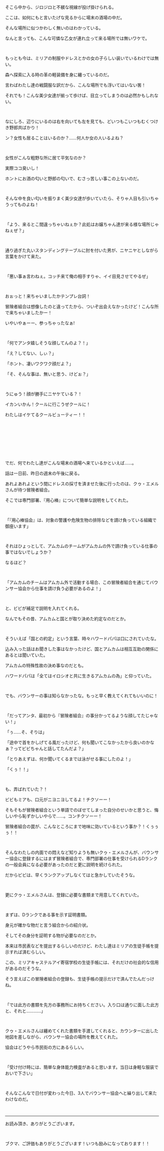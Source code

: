 そこら中から、ジロジロと不躾な視線が投げ掛けられる。

ここは、如何にもと言いたげな見るからに場末の酒場の中だ。

そんな場所に似つかわしく無いのはわかっている。

なんと言っても、こんな可憐な乙女が連れ立って来る場所では無いワケで。

&nbsp;

もっとも今は、ミリアの制服やドレスとかの女の子らしい装いでいるわけでは無い。

森へ探索に入る時の革の軽装備を身に纏っているのだ。

言わばわたし達の戦闘服な訳だから、こんな場所でも浮いてはいない筈！

それでも！こんな美少女達が揃って歩けば、目立ってしまうのは必然かもしれない。

&nbsp;

なにしろ、辺りにいるのは右を向いても左を見ても、どいつもこいつもむくつけき野郎共ばかり！

ン？女性も居ることはいるのか？……何人か女の人いるよね？

&nbsp;

女性がこんな粗野な所に居て平気なのか？

実際ココ臭いし！

ホントにお酒の匂いと野郎の匂いで、むさっ苦しい事この上ないのだ。

&nbsp;

そんな中を良い匂いを振りまく美少女達が歩いていたら、そりゃ人目も引いちゃうってものよね！

&nbsp;

「よう、来るとこ間違っちゃいねぇか？此処はお嬢ちゃん達が来る様な場所じゃねぇぜ？」

&nbsp;

通り過ぎた丸いスタンディングテーブルに肘を付いた男が、ニヤニヤとしながら言葉をかけて来た。

&nbsp;

「悪い事ぁ言わねぇ。コッチ来て俺の相手すりゃ、イイ目見させてやるぜ」

&nbsp;

おぉっと！来ちゃいましたかテンプレ台詞！

冒険者組合は想像したのと違ってたから、ついぞ出会えなかったけど！こんな所で来ちゃいましたかー！

いやいやぁーー、参っちゃったなぁ!

&nbsp;

「何でアンタ嬉しそうな顔してんのよ？！」

「え？してない、しぃ？」

「ホント、凄いワクワク顔だよ？」

「そ、そんな事は、無いと思う、けどぉ？」

&nbsp;

うにゅう！顔が勝手にニヤケている？！

イカンいかん！クールに行こうぜクールに！

わたしはイケてるクールビューティー！！

&nbsp;

&nbsp;

&nbsp;

&nbsp;

でだ、何でわたし達がこんな場末の酒場へ来ているかといえば……。

話は一日前、昨日の週末の午後に戻る。

あれよあれよという間にドレスの採寸を済ませた後に行ったのは、クゥ・エメルさんが待つ冒険者組合。

そこでは専門部署、『用心棒』について簡単な説明をしてくれた。

&nbsp;

「『用心棒協会』は、対象の警護や危険生物の排除などを請け負っている組織で御座います」

&nbsp;

それはひょっとして、アムカムのチームがアムカムの外で請け負っている仕事の事ではないでしょうか？

なるほど？

&nbsp;

「アムカムのチームはアムカム外で活動する場合、この冒険者組合を通じてバウンサー協会から仕事を請け負う必要があるのよ！」

&nbsp;

と、ビビが補足で説明を入れてくれる。

なんでもその昔、アムカムと国とが取り決めた約定なのだとか。

&nbsp;

そういえば「国との約定」という言葉、時々ハワードパパは口にされていたな。

込み入った話はお聞きした事はなかったけど、国とアムカムは相互互助の関係にあるとは聞いていた。

アムカムの特殊性故の決め事なのだとも。

ハワードパパは「全てはイロシオと共に生きるアムカムの為」と仰っていた。

&nbsp;

でも、バウンサーの事は知らなかったな。もっと早く教えてくれてもいいのに！

&nbsp;

「だってアンタ、最初から『冒険者組合』の事分かってるような顔してたじゃない！」

「ぅ……そ、そりは」

「途中で首をかしげてる風だったけど、何も聞いてこなかったから良いのかなぁ？ってビビちゃんと話してたんだよ？」

「とりあえずは、何か聞いてくるまでは泳がせる事にしたのよ！」

「くぅ！！」

&nbsp;

も、弄ばれていた？！

ビビもミアも、口元がニヨニヨしてるよ！チクソーー！

そもそもが冒険者組合という単語でのぼせてしまった自分のせいかと思うと、悔しいやら恥ずかしいやらで……。コンチクソーー！

冒険者組合の罠が、こんなところにまで地味に効いているという事か？！くぅぅぅ！！

&nbsp;

そんなわたしの内面での悶えなど知りようも無いクゥ・エメルさんが、バウンサー協会に登録するにはまず冒険者組合で、専門部署の仕事を受けられるDランクの一般会員になる必要があったのだと更に説明を続けられた。

だからビビは、早くランクアップしなくてはと急かしていたそうな。

&nbsp;

更にクゥ・エメルさんは、登録に必要な書類まで用意してくれていた。

&nbsp;

まずは、Dランクである事を示す証明書類。

身元が確かな物だと言う組合からの紹介状。

そしてその身分を証明する物が必要なのだとか。

本来は市民表などを提出するらしいのだけど、わたし達はミリアの生徒手帳を提示すれば済むらしい。

この、ミリアキャステルアイ寄宿学校の生徒手帳には、それだけの社会的な信用があるのだそうな。

そう言えばこの冒険者組合の登録も、生徒手帳の提示だけで済んでたんだっけね。

&nbsp;

「では此方の書類を先方の事務所にお持ちください。入り口は通りに面した此方と、それと…………」

&nbsp;

クゥ・エメルさんは纏めてくれた書類を手渡してくれると、カウンターに出した地図を差しながら、バウンサー協会の場所を教えてくれた。

協会はどうやら市民街の方にあるらしい。

&nbsp;

「受け付け時には、簡単な身体能力検査があると思います。当日は身軽な服装でおいで下さい」

&nbsp;

そんなこんなで日付が変わった今日、3人でバウンサー協会へと繰り出して来たわけなのだ。



&nbsp;

----------------

お読み頂き、ありがとうございます。

&nbsp;

ブクマ、ご評価もありがとうございます！いつも励みになっております！！

